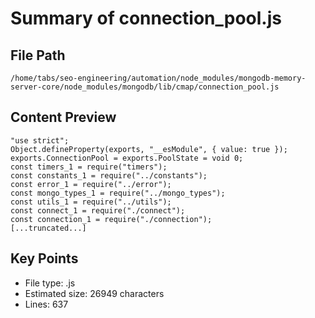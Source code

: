 # Summary of connection_pool.js
  
## File Path
`/home/tabs/seo-engineering/automation/node_modules/mongodb-memory-server-core/node_modules/mongodb/lib/cmap/connection_pool.js`

## Content Preview
```
"use strict";
Object.defineProperty(exports, "__esModule", { value: true });
exports.ConnectionPool = exports.PoolState = void 0;
const timers_1 = require("timers");
const constants_1 = require("../constants");
const error_1 = require("../error");
const mongo_types_1 = require("../mongo_types");
const utils_1 = require("../utils");
const connect_1 = require("./connect");
const connection_1 = require("./connection");
[...truncated...]
```

## Key Points
- File type: .js
- Estimated size: 26949 characters
- Lines: 637
